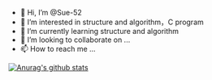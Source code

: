 - 👋 Hi, I’m @Sue-52
- 👀 I’m interested in structure and algorithm，C program
- 🌱 I’m currently learning structure and algorithm
- 💞️ I’m looking to collaborate on ...
- 📫 How to reach me ...

[![Anurag's github stats](https://github-readme-stats.vercel.app/api?username=Sue-52)](https://github.com/anuraghazra/github-readme-stats?theme=tokyonight)



<!---
Sue-52/Sue-52 is a ✨ special ✨ repository because its `README.md` (this file) appears on your GitHub profile.
You can click the Preview link to take a look at your changes.
--->
